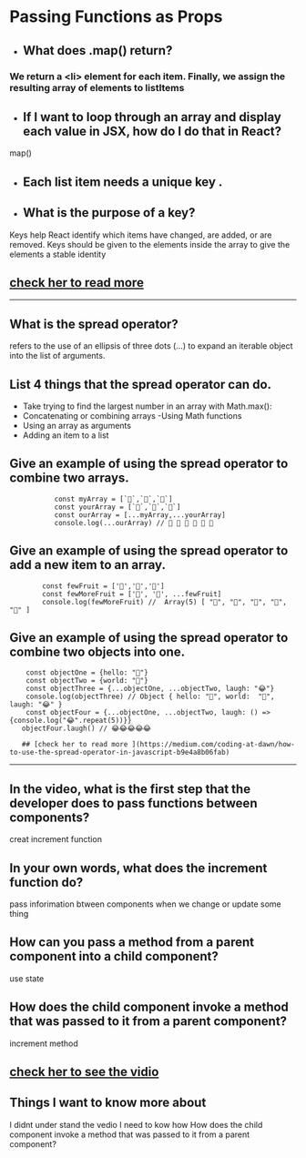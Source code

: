 # Passing Functions as Props
- ## What does .map() return?
### We return a \<li> element for each item. Finally, we assign the resulting array of elements to listItems

- ## If I want to loop through an array and display each value in JSX, how do I do that in React?
map()

- ## Each list item needs a unique  key .
- ## What is the purpose of a key?
Keys help React identify which items have changed, are added, or are removed. Keys should be given to the elements inside the array to give the elements a stable identity

## [check her to read more ](https://reactjs.org/docs/lists-and-keys.html)
----------------------------------------------
## What is the spread operator?
refers to the use of an ellipsis of three dots (…) to expand an iterable object into the list of arguments.
## List 4 things that the spread operator can do.
- Take trying to find the largest number in an array with Math.max():
- Concatenating or combining arrays
-Using Math functions
- Using an array as arguments
- Adding an item to a list
## Give an example of using the spread operator to combine two arrays.
               const myArray = [`🤪`,`🐻`,`🎌`]
               const yourArray = [`🙂`,`🤗`,`🤩`]
               const ourArray = [...myArray,...yourArray]
               console.log(...ourArray) // 🤪 🐻 🎌 🙂 🤗 🤩

## Give an example of using the spread operator to add a new item to an array.
            const fewFruit = ['🍏','🍊','🍌']
            const fewMoreFruit = ['🍉', '🍍', ...fewFruit]
            console.log(fewMoreFruit) //  Array(5) [ "🍉", "🍍", "🍏", "🍊", "🍌" ]

## Give an example of using the spread operator to combine two objects into one.
        const objectOne = {hello: "🤪"}
        const objectTwo = {world: "🐻"}
        const objectThree = {...objectOne, ...objectTwo, laugh: "😂"}
        console.log(objectThree) // Object { hello: "🤪", world:  "🐻", laugh: "😂" }
        const objectFour = {...objectOne, ...objectTwo, laugh: () => {console.log("😂".repeat(5))}}
       objectFour.laugh() // 😂😂😂😂😂

       ## [check her to read more ](https://medium.com/coding-at-dawn/how-to-use-the-spread-operator-in-javascript-b9e4a8b06fab)
-------------------
## In the video, what is the first step that the developer does to pass functions between components?
creat  increment function
## In your own words, what does the increment function do?
pass inforimation btween components when we change or update some thing
## How can you pass a method from a parent component into a child component?
use state 
## How does the child component invoke a method that was passed to it from a parent component?
 increment method
## [check her to see the vidio ](https://www.youtube.com/watch?v=c05OL7XbwXU)
## Things I want to know more about
I didnt under stand the vedio I need to kow how How does the child component invoke a method that was passed to it from a parent component?